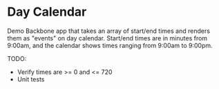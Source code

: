 # Day Calendar

Demo Backbone app that takes an array of start/end times and renders them as "events" on day
calendar.  Start/end times are in minutes from 9:00am, and the calendar shows times ranging
from 9:00am to 9:00pm.

TODO:
- Verify times are >= 0 and <= 720
- Unit tests